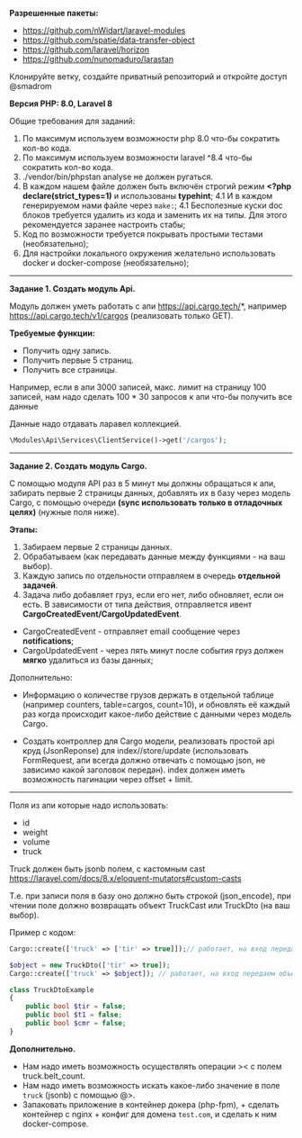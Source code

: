 **Разрешенные пакеты:**
- https://github.com/nWidart/laravel-modules
- https://github.com/spatie/data-transfer-object
- https://github.com/laravel/horizon
- https://github.com/nunomaduro/larastan

Клонируйте ветку, создайте приватный репозиторий и откройте доступ @smadrom

**Версия PHP: 8.0, Laravel 8**

Общие требования для заданий:

1. По максимум используем возможности php 8.0 что-бы сократить кол-во кода.
2. По максимум используем возможности laravel ^8.4 что-бы сократить кол-во кода.
3. ./vendor/bin/phpstan analyse не должен ругаться.
4. В каждом нашем файле должен быть включён строгий режим **<?php declare(strict_types=1)** и использованы **typehint**;
   4.1 И в каждом генерируемом нами файле через ``make:``;
   4.1 Бесполезные куски doc блоков требуется удалить из кода и заменить их на типы. Для этого рекомендуется заранее настроить стабы;
5. Код по возможности требуется покрывать простыми тестами (необязательно);
6. Для настройки локального окружения желательно использовать docker и docker-compose (необязательно);

-------------------------

**Задание 1. Создать модуль Api.**

Модуль должен уметь работать с апи https://api.cargo.tech/*, например https://api.cargo.tech/v1/cargos (реализовать только GET).

**Требуемые функции:**
- Получить одну запись.
- Получить первые 5 страниц.
- Получить все страницы.

Например, если в апи 3000 записей, макс. лимит на страницу 100 записей, нам надо сделать 100 * 30 запросов к апи что-бы получить все данные

Данные надо отдавать ларавел коллекцией.

```php
\Modules\Api\Services\ClientService()->get('/cargos');
```

-------------------------

**Задание 2. Создать модуль Cargo.**

С помощью модуля API раз в 5 минут мы должны обращаться к апи, забирать первые 2 страницы данных, добавлять их в базу через модель Cargo, с помощью очереди **(sync использовать только в отладочных целях)** (нужные поля ниже).

**Этапы:**

1. Забираем первые 2 страницы данных.
2. Обрабатываем (как передавать данные между функциями - на ваш выбор).
3. Каждую запись по отдельности отправляем в очередь **отдельной задачей**.
4.  Задача либо добавляет груз, если его нет, либо обновляет, если он есть. В зависимости от типа действия, отправляется ивент **CargoCreatedEvent/CargoUpdatedEvent**.
- CargoCreatedEvent - отправляет email сообщение через **notifications**;
- CargoUpdatedEvent - через пять минут после события груз должен **мягко** удалиться из базы данных;

Дополнительно:

- Информацию о количестве грузов держать в отдельной таблице (например counters, table=cargos, count=10), и обновлять её каждый раз когда происходит какое-либо действие с данными через модель Cargo.

- Создать контроллер для Cargo модели, реализовать простой  api круд (JsonReponse) для index//store/update (использовать FormRequest, апи всегда должно отвечать с помощью json, не зависимо какой заголовок передан). index должен иметь возможность пагинации через offset + limit.


-------------------------

Поля из апи которые надо использовать:

- id
- weight
- volume
- truck

Truck должен быть jsonb полем, с кастомным cast https://laravel.com/docs/8.x/eloquent-mutators#custom-casts

Т.е. при записи поля в базу оно должно быть строкой (json_encode), при чтении поле должно возвращать объект TruckCast или TruckDto (на ваш выбор).

Пример с кодом:

```php
Cargo::create(['truck' => ['tir' => true]]);// работает, на вход передаем массив, сеттер должен учесть это

$object = new TruckDto(['tir' => true]);
Cargo::create(['truck' => $object]); // работает, на вход передаем объект

class TruckDtoExample
{
	public bool $tir = false;
	public bool $t1 = false;
	public bool $cmr = false;
}
```

**Дополнительно.**

- Нам надо иметь возможность осуществлять операции >< с полем truck.belt_count.
- Нам надо иметь возможность искать какое-либо значение в поле ``truck`` (jsonb) с помощью @>.
- Запаковать приложение в контейнер докера (php-fpm), + сделать контейнер с nginx + конфиг для домена ``test.com``, и сделать к ним docker-compose.
